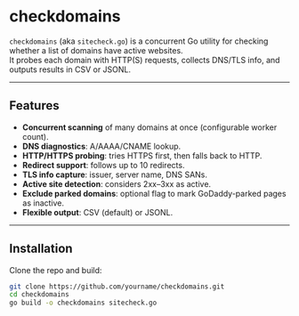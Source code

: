# checkdomains

`checkdomains` (aka `sitecheck.go`) is a concurrent Go utility for checking whether a list of domains have active websites.  
It probes each domain with HTTP(S) requests, collects DNS/TLS info, and outputs results in CSV or JSONL.  

---

## Features

- **Concurrent scanning** of many domains at once (configurable worker count).
- **DNS diagnostics**: A/AAAA/CNAME lookup.
- **HTTP/HTTPS probing**: tries HTTPS first, then falls back to HTTP.
- **Redirect support**: follows up to 10 redirects.
- **TLS info capture**: issuer, server name, DNS SANs.
- **Active site detection**: considers 2xx–3xx as active.
- **Exclude parked domains**: optional flag to mark GoDaddy-parked pages as inactive.
- **Flexible output**: CSV (default) or JSONL.

---

## Installation

Clone the repo and build:

```bash
git clone https://github.com/yourname/checkdomains.git
cd checkdomains
go build -o checkdomains sitecheck.go
